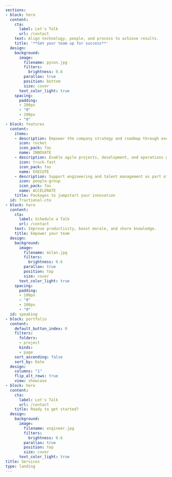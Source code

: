 ```yaml
---
sections:
- block: hero
  content:
    cta:
      label: Let's Talk
      url: /contact
    text: Align technology, people, and process to achieve results.
    title: '**Set your team up for success**'
  design:
    background:
      image:
        filename: pycon.jpg
        filters:
          brightness: 0.6
        parallax: true
        position: bottom
        size: cover
      text_color_light: true
    spacing:
      padding:
      - 200px
      - "0"
      - 200px
      - "0"
- block: features
  content:
    items:
    - description: Empower the company strategy and roadmap through executive advising
      icon: rocket
      icon_pack: fas
      name: INNOVATE
    - description: Enable agile projects, development, and operations with team leadership
      icon: truck-fast
      icon_pack: fas
      name: EXECUTE
    - description: Support engineering and talent management as part of your team
      icon: people-group
      icon_pack: fas
      name: ACCELERATE
    title: Packages to jumpstart your innovation
  id: fractional-cto
- block: hero
  content:
    cta:
      label: Schedule a Talk
      url: /contact
    text: Improve productivity, boost morale, and share knowledge.
    title: Empower your team
  design:
    background:
      image:
        filename: milan.jpg
        filters:
          brightness: 0.6
        parallax: true
        position: top
        size: cover
      text_color_light: true
    spacing:
      padding:
      - 100px
      - "0"
      - 100px
      - "0"
  id: speaking
- block: portfolio
  content:
    default_button_index: 0
    filters:
      folders:
      - project
      kinds:
      - page
    sort_ascending: false
    sort_by: Date
  design:
    columns: "1"
    flip_alt_rows: true
    view: showcase
- block: hero
  content:
    cta:
      label: Let's Talk
      url: /contact
    title: Ready to get started?
  design:
    background:
      image:
        filename: engineer.jpg
        filters:
          brightness: 0.6
        parallax: true
        position: top
        size: cover
      text_color_light: true
title: Services
type: landing
---
```

